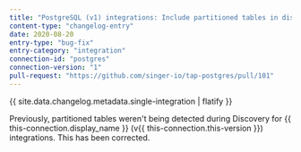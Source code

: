 ```yaml
---
title: "PostgreSQL (v1) integrations: Include partitioned tables in discovery"
content-type: "changelog-entry"
date: 2020-08-20
entry-type: "bug-fix"
entry-category: "integration" 
connection-id: "postgres"
connection-version: "1"
pull-request: "https://github.com/singer-io/tap-postgres/pull/101"
---
```


{{ site.data.changelog.metadata.single-integration | flatify }}

Previously, partitioned tables weren't being detected during Discovery for {{ this-connection.display_name }} (v{{ this-connection.this-version }}) integrations. This has been corrected.